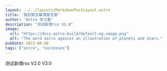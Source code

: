 ```yaml
---
layout: ../../layouts/MarkdownPostLayout.astro
title: '我的第五篇博客文章'
author: 'Astro 学习者'
description: "测试新增rss V3.0"
image:
  url: "https://docs.astro.build/default-og-image.png"
  alt: "The word astro against an illustration of planets and stars."
pubDate: 2023-08-08
tags: ["astro", "successes"]
---
```

测试新增rss
V2.0
V3.0